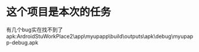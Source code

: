# 这个项目是本次的任务
有几个bug实在找不到了
apk:ArdroidStuWorkPlace2\app\myupapp\build\outputs\apk\debug\myupapp-debug.apk
